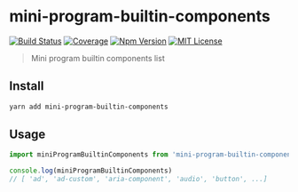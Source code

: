 # mini-program-builtin-components

[![Build Status][github_actions_badge]][github_actions_link]
[![Coverage][coveralls_badge]][coveralls_link]
[![Npm Version][package_version_badge]][package_link]
[![MIT License][license_badge]][license_link]

[github_actions_badge]: https://img.shields.io/github/actions/workflow/status/fisker/mini-program-builtin-components/continuous-integration.yml?branch=main&style=flat-square
[github_actions_link]: https://github.com/fisker/mini-program-builtin-components/actions?query=branch%3Amain
[coveralls_badge]: https://img.shields.io/coveralls/github/fisker/mini-program-builtin-components/main?style=flat-square
[coveralls_link]: https://coveralls.io/github/fisker/mini-program-builtin-components?branch=main
[license_badge]: https://img.shields.io/npm/l/mini-program-builtin-components.svg?style=flat-square
[license_link]: https://github.com/fisker/mini-program-builtin-components/blob/main/license
[package_version_badge]: https://img.shields.io/npm/v/mini-program-builtin-components.svg?style=flat-square
[package_link]: https://www.npmjs.com/package/mini-program-builtin-components

> Mini program builtin components list

## Install

```bash
yarn add mini-program-builtin-components
```

## Usage

```js
import miniProgramBuiltinComponents from 'mini-program-builtin-components'

console.log(miniProgramBuiltinComponents)
// [ 'ad', 'ad-custom', 'aria-component', 'audio', 'button', ...]
```
